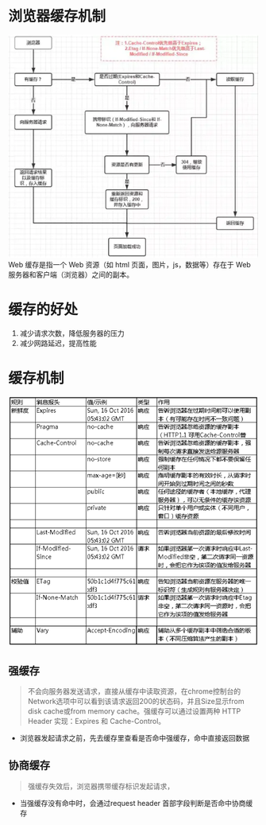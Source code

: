 # 浏览器缓存机制
![Image text](../images/3174701-9d9e8b52a18ed35a.png)
 Web 缓存是指一个 Web 资源（如 html 页面，图片，js，数据等）存在于 Web 服务器和客户端（浏览器）之间的副本。
# 缓存的好处
1. 减少请求次数，降低服务器的压力
2. 减少网路延迟，提高性能
# 缓存机制
![Image text](../images/640.png)
## 强缓存
> 不会向服务器发送请求，直接从缓存中读取资源，在chrome控制台的Network选项中可以看到该请求返回200的状态码，并且Size显示from disk cache或from memory cache。强缓存可以通过设置两种 HTTP Header 实现：Expires 和 Cache-Control。
- 浏览器发起请求之前，先去缓存里查看是否命中强缓存，命中直接返回数据
## 协商缓存
> 强缓存失效后，浏览器携带缓存标识发起请求，
- 当强缓存没有命中时，会通过request header 首部字段判断是否命中协商缓存

